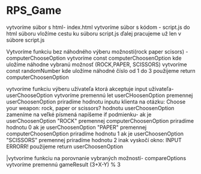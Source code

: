 # RPS_Game
vytvoríme súbor s html- index.html
vytvoríme súbor s kódom - script.js
do html súboru vložíme cestu ku súboru script.js
ďalej pracujeme už len v súbore script.js

Vytvoríme funkciu bez náhodného výberu možnosti(rock paper scisors) - computerChooseOption
    vytvoríme const computerChoosenOption kde uložíme náhodne vybranú možnosť (ROCK,PAPER, SCISSORS)
    vytvoríme const randomNumber kde uložíme náhodné číslo od 1 do 3
    použijeme return computerChoosenOption


vytvoríme funkciu výberu užívateľa ktorá akceptuje input užívateľa- userChooseOption
    vytvoríme premennú let userCHoosenOption
    premennej userChoosenOption priradíme hodnotu inputu klienta na otázku: Choose your weapon: rock, paper or scissors?
    hodnotu userChoosenOption zameníme na veľké písmená
    napíšeme if podmienku-
        ak je userChoosenOption "ROCK" premennej computerChoosenOption priradíme hodnotu 0
        ak je userChoosenOption "PAPER" premennej computerChoosenOption priradíme hodnotu 1
        ak je userChoosenOption "SCISSORS" premennej priradíme hodnotu 2
        inak vyskočí okno: INPUT ERRORR!
    použijeme return userChoosenOption





|vytvoríme funkciu na porovnanie vybraných možností-  compareOptions
    vytvoríme premennú gameResult
    (3+X-Y) % 3 
